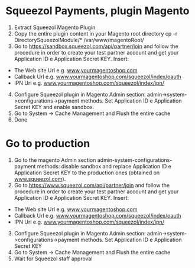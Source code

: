 # Squeezol Payments, plugin Magento
1. Extract Squeezol Magento Plugin
2. Copy the entire plugin content in your Magento root directory cp -r DirectorySqueezolModule/* /var/www/magentoRoot/
3. Go to https://sandbox.squeezol.com/api/partner/join and follow the procedure in order to create your test partner account and get your Application ID e Application Secret KEY. 
Insert:
* The Web site Url e.g. www.yourmagentoshop.com
* Callback Url e.g. www.yourmagentoshop.com/squeezol/index/oauth
* IPN Url e.g. www.yourmagentoshop.com/squeezol/index/ipn/

4. Configure Squeezol plugin in Magento Admin section: admin->system->configurations->payment
        methods. Set Application ID e Application Secret KEY and enable sandbox.
5. Go to System -> Cache Management and Flush the entire cache
6. Done
#  Go to production
1. Go to the magento Admin section admin-system-configurations-payment methods: disable sandbox and replace Application ID e Application Secret KEY to the production ones (obtained on www.squeezol.com).
2. Go to https://www.squeezol.com/api/partner/join and follow the procedure in order to create your test partner account and get your Application ID e Application Secret KEY.
Insert:
* The Web site Url e.g. www.yourmagentoshop.com
* Callback Url e.g. www.yourmagentoshop.com/squeezol/index/oauth
* IPN Url e.g. www.yourmagentoshop.com/squeezol/index/ipn/
3. Configure Squeezol plugin in Magento Admin section: admin->system->configurations->payment methods. Set Application ID e Application Secret KEY
4. Go to System -> Cache Management and Flush the entire cache
5.  Wait for Squeezol staff approval